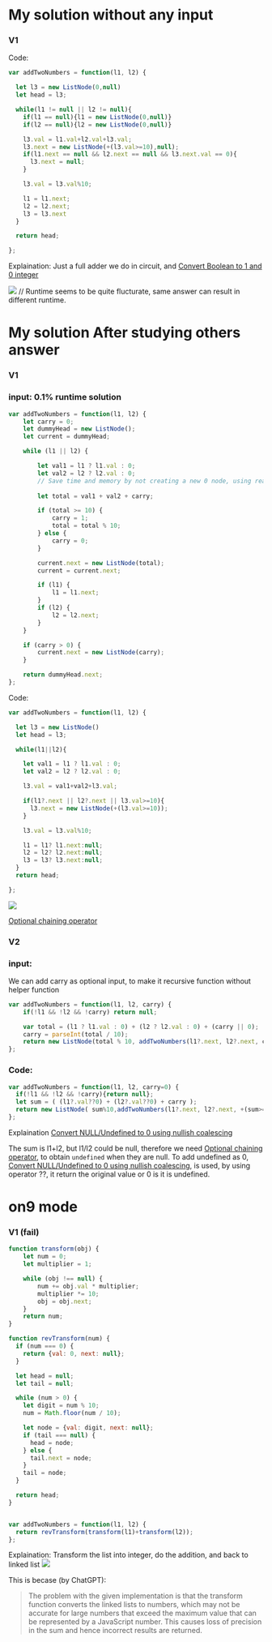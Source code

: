 # My solution without any input

### V1
Code:
```js
var addTwoNumbers = function(l1, l2) {

  let l3 = new ListNode(0,null)
  let head = l3;

  while(l1 != null || l2 != null){
    if(l1 == null){l1 = new ListNode(0,null)}
    if(l2 == null){l2 = new ListNode(0,null)}

    l3.val = l1.val+l2.val+l3.val;
    l3.next = new ListNode(+(l3.val>=10),null);
    if(l1.next == null && l2.next == null && l3.next.val == 0){
      l3.next = null;
    }

    l3.val = l3.val%10;

    l1 = l1.next;
    l2 = l2.next;
    l3 = l3.next
  }

  return head;

};
```
Explaination:
Just a full adder we do in circuit, and  [Convert Boolean to 1 and 0 integer](../JavaScript%20Tricks.md#Convert%20Boolean%20to%201%20and%200%20integer)

![](../../z.Images/Screenshot%202023-05-09%20at%2018.06.49.png)
// Runtime seems to be quite flucturate, same answer can result in different runtime.

# My solution After studying others answer

### V1
### input: 0.1% runtime solution
```js
var addTwoNumbers = function(l1, l2) {
    let carry = 0;
    let dummyHead = new ListNode();
    let current = dummyHead;

    while (l1 || l2) {

        let val1 = l1 ? l1.val : 0;
        let val2 = l2 ? l2.val : 0;
		// Save time and memory by not creating a new 0 node, using real value instead
		
        let total = val1 + val2 + carry;

        if (total >= 10) {
            carry = 1;
            total = total % 10;
        } else {
            carry = 0;
        }

        current.next = new ListNode(total);
        current = current.next;

        if (l1) {
            l1 = l1.next;
        }
        if (l2) {
            l2 = l2.next;
        }
    }

    if (carry > 0) {
        current.next = new ListNode(carry);
    }

    return dummyHead.next;
};
```

Code:
```js
var addTwoNumbers = function(l1, l2) {

  let l3 = new ListNode()
  let head = l3;

  while(l1||l2){

    let val1 = l1 ? l1.val : 0;
    let val2 = l2 ? l2.val : 0;

    l3.val = val1+val2+l3.val;

    if(l1?.next || l2?.next || l3.val>=10){
      l3.next = new ListNode(+(l3.val>=10));
    }

    l3.val = l3.val%10;

    l1 = l1? l1.next:null;
    l2 = l2? l2.next:null;
    l3 = l3? l3.next:null;
  }
  return head;

};
```
![](../../z.Images/Screenshot%202023-05-09%20at%2018.55.30.png)

[Optional chaining operator](../JavaScript%20Tricks.md#Optional%20chaining%20operator)

### V2
### input:
We can add carry as optional input, to make it recursive function without helper function
```js
var addTwoNumbers = function(l1, l2, carry) {
    if(!l1 && !l2 && !carry) return null;

    var total = (l1 ? l1.val : 0) + (l2 ? l2.val : 0) + (carry || 0);
    carry = parseInt(total / 10);
    return new ListNode(total % 10, addTwoNumbers(l1?.next, l2?.next, carry));
};
```

### Code:
```js
var addTwoNumbers = function(l1, l2, carry=0) {
  if(!l1 && !l2 && !carry){return null};
  let sum = ( (l1?.val??0) + (l2?.val??0) + carry );
  return new ListNode( sum%10,addTwoNumbers(l1?.next, l2?.next, +(sum>=10)))
};
```
Explaination
[Convert NULL/Undefined to 0 using nullish coalescing](../JavaScript%20Tricks.md#Convert%20NULL/Undefined%20to%200%20using%20nullish%20coalescing)

The sum is l1+l2, but l1/l2 could be null, therefore we need [Optional chaining operator](../JavaScript%20Tricks.md#Optional%20chaining%20operator), to obtain `undefined` when they are null.
To add undefined as 0, [Convert NULL/Undefined to 0 using nullish coalescing](../JavaScript%20Tricks.md#Convert%20NULL/Undefined%20to%200%20using%20nullish%20coalescing), is used,  by using operator ??, it return the original value or 0 is it is undefined.




# on9 mode
### V1 (fail)
```js
function transform(obj) {
    let num = 0;
    let multiplier = 1;

    while (obj !== null) {
        num += obj.val * multiplier;
        multiplier *= 10;
        obj = obj.next;
    }
    return num;
}

function revTransform(num) {
  if (num === 0) {
    return {val: 0, next: null};
  }

  let head = null;
  let tail = null;

  while (num > 0) {
    let digit = num % 10;
    num = Math.floor(num / 10);

    let node = {val: digit, next: null};
    if (tail === null) {
      head = node;
    } else {
      tail.next = node;
    }
    tail = node;
  }

  return head;
}


var addTwoNumbers = function(l1, l2) {
  return revTransform(transform(l1)+transform(l2));
};
```

Explaination:
Transform the list into integer, do the addition, and back to linked list
![](../../z.Images/Screenshot%202023-05-09%20at%2020.42.22.png)

This is becase (by ChatGPT):
> The problem with the given implementation is that the transform function converts the linked lists to numbers, which may not be accurate for large numbers that exceed the maximum value that can be represented by a JavaScript number. This causes loss of precision in the sum and hence incorrect results are returned.